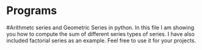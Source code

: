 # Programs

#Arithmetc series and Geometric Series in python.
In this file I am showing you how to compute the sum of different series types of series. I have also included factorial series as an example.
Feel free to use it for your projects.
